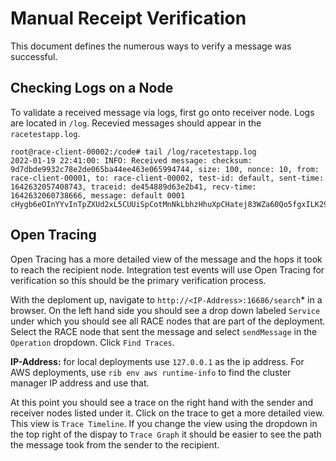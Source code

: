 # Manual Receipt Verification

This document defines the numerous ways to verify a message was successful.

## Checking  Logs on a Node

To validate a received message via logs, first go onto receiver node. Logs are located in `/log`. Recevied messages should appear in the `racetestapp.log`.

```
root@race-client-00002:/code# tail /log/racetestapp.log 
2022-01-19 22:41:00: INFO: Received message: checksum: 9d7dbde9932c78e2de065ba44ee463e065994744, size: 100, nonce: 10, from: race-client-00001, to: race-client-00002, test-id: default, sent-time: 1642632057408743, traceid: de454889d63e2b41, recv-time: 1642632060738666, message: default 0001 cHygb6eOInYYvInTpZXUd2xL5CUUiSpCotMnNkLbhzHhuXpCHatej83WZa60Qo5fgxILK29qy6bZyvPOswOVpfi
```

## Open Tracing

Open Tracing has a more detailed view of the message and the hops it took to reach the recipient node. Integration test events will use Open Tracing for verification so this should be the primary verification process.

With the deploment up, navigate to `http://<IP-Address>:16686/search`* in a browser. On the left hand side you should see a drop down labeled `Service` under which you should see all RACE nodes that are part of the deployment. Select the RACE node that sent the message and select `sendMessage` in the `Operation` dropdown. Click `Find Traces`. 

**IP-Address:** for local deployments use `127.0.0.1` as the ip address. For AWS deployments, use `rib env aws runtime-info` to find the cluster manager IP address and use that.

At this point you should see a trace on the right hand with the sender and receiver nodes listed under it. Click on the trace to get a more detailed view. This view is `Trace Timeline`. If you change the view using the dropdown in the top right of the dispay to `Trace Graph` it should be easier to see the path the message took from the sender to the recipient.